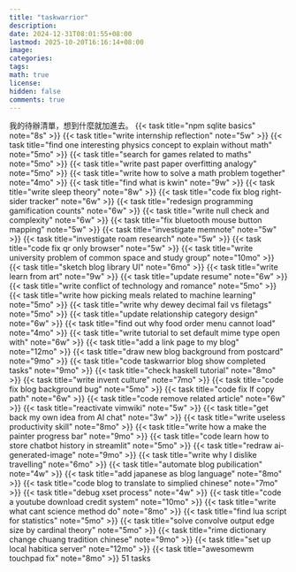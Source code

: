 ```yaml
---
title: "taskwarrior"
description: 
date: 2024-12-31T08:01:55+08:00
lastmod: 2025-10-20T16:16:14+08:00
image: 
categories: 
tags: 
math: true
license: 
hidden: false
comments: true
---
```


我的待辦清單，想到什麼就加進去。
{{< task title="npm sqlite basics" note="8s" >}}
{{< task title="write internship reflection" note="5w" >}}
{{< task title="find one interesting physics concept to explain without math" note="5mo" >}}
{{< task title="search for games related to maths" note="5mo" >}}
{{< task title="write past paper overfitting analogy" note="5mo" >}}
{{< task title="write how to solve a math problem together" note="4mo" >}}
{{< task title="find what is kwin" note="9w" >}}
{{< task title="write sleep theory" note="8w" >}}
{{< task title="code fix blog right-sider tracker" note="6w" >}}
{{< task title="redesign programming gamification counts" note="6w" >}}
{{< task title="write null check and complexity" note="6w" >}}
{{< task title="fix bluetooth mouse button mapping" note="5w" >}}
{{< task title="investigate memnote" note="5w" >}}
{{< task title="investigate roam research" note="5w" >}}
{{< task title="code fix qr only browser" note="5w" >}}
{{< task title="write university problem of common space and study group" note="10mo" >}}
{{< task title="sketch blog library UI" note="6mo" >}}
{{< task title="write learn from art" note="9w" >}}
{{< task title="update resume" note="6w" >}}
{{< task title="write conflict of technology and romance" note="5mo" >}}
{{< task title="write how picking meals related to machine learning" note="5mo" >}}
{{< task title="write why dewey decimal fail vs filetags" note="5mo" >}}
{{< task title="update relationship category design" note="6w" >}}
{{< task title="find out why food order menu cannot load" note="4mo" >}}
{{< task title="write tutorial to set default mime type open with" note="6w" >}}
{{< task title="add a link page to my blog" note="12mo" >}}
{{< task title="draw new blog background from postcard" note="9mo" >}}
{{< task title="code taskwarrior blog show completed tasks" note="9mo" >}}
{{< task title="check haskell tutorial" note="8mo" >}}
{{< task title="write invent culture" note="7mo" >}}
{{< task title="code fix blog background bug" note="5mo" >}}
{{< task title="code fix lf copy path" note="6w" >}}
{{< task title="code remove related article" note="6w" >}}
{{< task title="reactivate vimwiki" note="5w" >}}
{{< task title="get back my own idea from AI chat" note="3w" >}}
{{< task title="write useless productivity skill" note="8mo" >}}
{{< task title="write how a make the painter progress bar" note="9mo" >}}
{{< task title="code learn how to store chatbot history in streamlit" note="5mo" >}}
{{< task title="redraw ai-generated-image" note="9mo" >}}
{{< task title="write why I dislike travelling" note="6mo" >}}
{{< task title="automate blog pubilication" note="4w" >}}
{{< task title="add japanese as blog language" note="8mo" >}}
{{< task title="code blog to translate to simplied chinese" note="7mo" >}}
{{< task title="debug xset process" note="4w" >}}
{{< task title="code a youtube download credit system" note="10mo" >}}
{{< task title="write what cant science method do" note="8mo" >}}
{{< task title="find lua script for statistics" note="5mo" >}}
{{< task title="solve convolve output edge size by cardinal theory" note="5mo" >}}
{{< task title="rime dictionary change chuang tradition chinese" note="9mo" >}}
{{< task title="set up local habitica server" note="12mo" >}}
{{< task title="awesomewm touchpad fix" note="8mo" >}}
51 tasks
